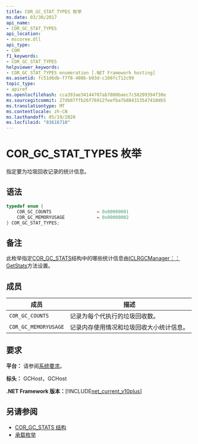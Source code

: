 ```yaml
---
title: COR_GC_STAT_TYPES 枚举
ms.date: 03/30/2017
api_name:
- COR_GC_STAT_TYPES
api_location:
- mscoree.dll
api_type:
- COM
f1_keywords:
- COR_GC_STAT_TYPES
helpviewer_keywords:
- COR_GC_STAT_TYPES enumeration [.NET Framework hosting]
ms.assetid: fc51d6db-f7f8-408b-b93d-c166fc712c99
topic_type:
- apiref
ms.openlocfilehash: cca393ae34144787ab7800baec7c58209394f30e
ms.sourcegitcommit: 27db07ffb26f76912feefba7b884313547410db5
ms.translationtype: MT
ms.contentlocale: zh-CN
ms.lasthandoff: 05/19/2020
ms.locfileid: "83616710"
---
```

# <a name="cor_gc_stat_types-enumeration"></a>COR_GC_STAT_TYPES 枚举
指定要为垃圾回收记录的统计信息。  
  
## <a name="syntax"></a>语法  
  
```cpp  
typedef enum {  
    COR_GC_COUNTS                 = 0x00000001  
    COR_GC_MEMORYUSAGE            = 0x00000002  
} COR_GC_STAT_TYPES;  
```  
  
## <a name="remarks"></a>备注  
 此枚举指定[COR_GC_STATS](../../../../docs/framework/unmanaged-api/hosting/cor-gc-stats-structure.md)结构中的哪些统计信息由[ICLRGCManager：： GetStats](iclrgcmanager-getstats-method.md)方法设置。  
  
## <a name="members"></a>成员  
  
|成员|描述|  
|------------|-----------------|  
|`COR_GC_COUNTS`|记录为每个代执行的垃圾回收数。|  
|`COR_GC_MEMORYUSAGE`|记录内存使用情况和垃圾回收大小统计信息。|  
  
## <a name="requirements"></a>要求  
 **平台：** 请参阅[系统要求](../../get-started/system-requirements.md)。  
  
 **标头：** GCHost，GCHost  
  
 **.NET Framework 版本：**[!INCLUDE[net_current_v10plus](../../../../includes/net-current-v10plus-md.md)]  
  
## <a name="see-also"></a>另请参阅

- [COR_GC_STATS 结构](cor-gc-stats-structure.md)
- [承载枚举](hosting-enumerations.md)
